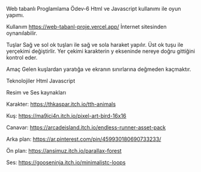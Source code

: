 Web tabanlı Proglamlama Ödev-6
Html ve Javascript kullanımı ile oyun yapımı.

Kullanım
https://web-tabanl-proje.vercel.app/ İnternet sitesinden oynanılabilir.

Tuşlar
Sağ ve sol ok tuşları ile sağ ve sola haraket yapılır. Üst ok tuşu ile yerçekimi değiştirlir. Yer çekimi karakterin y ekseninde nereye doğru gittiğini kontrol eder.

Amaç
Gelen kuşlardan yaratığa ve ekranın sınırlarına değmeden kaçmaktır.


Teknolojiler
Html
Javascript

Resim ve Ses kaynakları

Karakter: https://thkaspar.itch.io/tth-animals

Kuş: https://ma9ici4n.itch.io/pixel-art-bird-16x16

Canavar: https://arcadeisland.itch.io/endless-runner-asset-pack

Arka plan: https://ar.pinterest.com/pin/459930180690733233/ 

Ön plan: https://ansimuz.itch.io/parallax-forest

Ses: https://gooseninja.itch.io/minimalistc-loops

